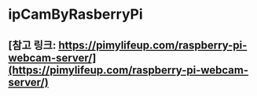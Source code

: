 # ipCamByRasberryPi


## [참고 링크: https://pimylifeup.com/raspberry-pi-webcam-server/](https://pimylifeup.com/raspberry-pi-webcam-server/)

